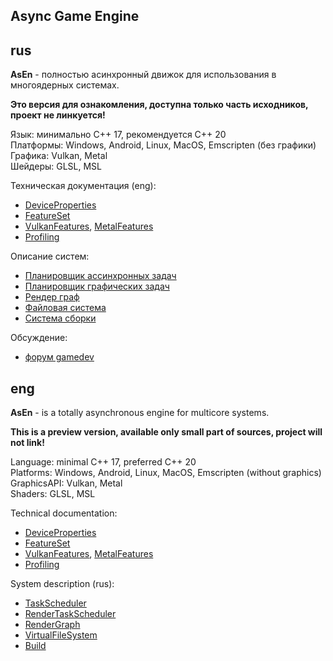 ## Async Game Engine

## rus

__AsEn__ - полностью асинхронный движок для использования в многоядерных системах.

**Это версия для ознакомления, доступна только часть исходников, проект не линкуется!**

Язык: минимально C++ 17, рекомендуется C++ 20<br/>
Платформы: Windows, Android, Linux, MacOS, Emscripten (без графики)<br/>
Графика: Vulkan, Metal<br/>
Шейдеры: GLSL, MSL<br/>

Техническая документация (eng):
 * [DeviceProperties](engine/docs/en/DeviceProperties.md)
 * [FeatureSet](engine/docs/en/FeatureSet.md)
 * [VulkanFeatures](engine/docs/en/VulkanFeatures.md), [MetalFeatures](engine/docs/en/MetalFeatures.md)
 * [Profiling](engine/docs/en/Profiling.md)

Описание систем:
 * [Планировщик ассинхронных задач](engine/docs/ru/TaskScheduler.md)
 * [Планировщик графических задач](engine/docs/ru/RenderTaskScheduler.md)
 * [Рендер граф](engine/docs/ru/RenderGraph.md)
 * [Файловая система](engine/docs/ru/VirtualFileSystem.md)
 * [Система сборки](engine/docs/ru/Build.md)

Обсуждение:
 * [форум gamedev](https://gamedev.ru/flame/forum/?id=277212) 


## eng

__AsEn__ - is a totally asynchronous engine for multicore systems.

**This is a preview version, available only small part of sources, project will not link!**

Language: minimal C++ 17, preferred C++ 20<br/>
Platforms: Windows, Android, Linux, MacOS, Emscripten (without graphics)<br/>
GraphicsAPI: Vulkan, Metal<br/>
Shaders: GLSL, MSL<br/>

Technical documentation:
 * [DeviceProperties](engine/docs/en/DeviceProperties.md)
 * [FeatureSet](engine/docs/en/FeatureSet.md)
 * [VulkanFeatures](engine/docs/en/VulkanFeatures.md), [MetalFeatures](engine/docs/en/MetalFeatures.md)
 * [Profiling](engine/docs/en/Profiling.md)
 
System description (rus):
 * [TaskScheduler](engine/docs/ru/TaskScheduler.md)
 * [RenderTaskScheduler](engine/docs/ru/RenderTaskScheduler.md)
 * [RenderGraph](engine/docs/ru/RenderGraph.md)
 * [VirtualFileSystem](engine/docs/ru/VirtualFileSystem.md)
 * [Build](engine/docs/ru/Build.md)

